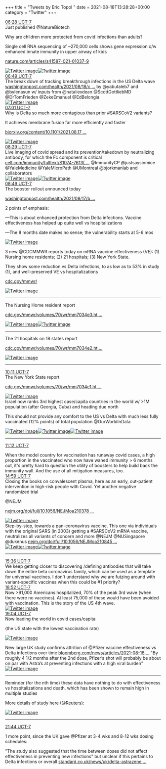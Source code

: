 +++
title = "Tweets by Eric Topol " 
date = 2021-08-18T13:28:28+00:00
category = "Twitter"
+++
<div class="tweet"> 
<div class="profile"> 
<a href="https://twitter.com/erictopol/status/1427985750381907973" target="_blank" rel="noreferer">06:28 UCT-7</a> 
</div> 
<div class="content"> 
Just published @NatureBiotech 

Why are children more protected from covid infections than adults?

Single cell RNA sequencing of ~270,000 cells shows gene expression c/w enhanced innate immunity in upper airway of kids

<a href="https://www.nature.com/articles/s41587-021-01037-9" target="_blank" rel="noreferer">nature.com/articles/s41587-021-01037-9</a> 
 </div> 
<a href="/twitter/erictopol/images/E9E5AB8VEAUkppd.jpg"  ><img src="/twitter/erictopol/images/E9E5AB8VEAUkppd.jpg" alt="Twitter image" ></img></a><a href="/twitter/erictopol/images/E9E5BouVEAYBvzB.jpg"  ><img src="/twitter/erictopol/images/E9E5BouVEAYBvzB.jpg" alt="Twitter image" ></img></a></div> 
<div class="tweet"> 
<div class="profile"> 
<a href="https://twitter.com/erictopol/status/1427991143325728773" target="_blank" rel="noreferer">06:49 UCT-7</a> 
</div> 
<div class="content"> 
The break down of tracking breakthrough infections in the US Delta wave <a href="https://www.washingtonpost.com/health/2021/08/18/cdc-data-delay-delta-variant/" target="_blank" rel="noreferer">washingtonpost.com/health/2021/08/18/c ...</a> 
 by @yabutaleb7 and @bylenasun w/ inputs from @nataliexdean @ScottGottliebMD @DrTomFrieden @ZekeEmanuel @EdBelongia </div> 
<a href="/twitter/erictopol/images/E9E-EgiVUAQde4x.png"  ><img src="/twitter/erictopol/images/E9E-EgiVUAQde4x.png" alt="Twitter image" ></img></a></div> 
<div class="tweet"> 
<div class="profile"> 
<a href="https://twitter.com/erictopol/status/1427993987009318927" target="_blank" rel="noreferer">07:01 UCT-7</a> 
</div> 
<div class="content"> 
Why is Delta so much more contagious than prior #SARSCoV2 variants?

It achieves membrane fusion far more efficiently and faster

<a href="https://www.biorxiv.org/content/10.1101/2021.08.17.456689v1" target="_blank" rel="noreferer">biorxiv.org/content/10.1101/2021.08.17 ...</a> 
 </div> 
<a href="/twitter/erictopol/images/E9FADlyUYAsXWqP.jpg"  ><img src="/twitter/erictopol/images/E9FADlyUYAsXWqP.jpg" alt="Twitter image" ></img></a></div> 
<div class="tweet"> 
<div class="profile"> 
<a href="https://twitter.com/erictopol/status/1428016318863740934" target="_blank" rel="noreferer">08:29 UCT-7</a> 
</div> 
<div class="content"> 
Live imaging of covid spread and its prevention/takedown by neutralizing antibody, for which the Fc component is critical <a href="https://www.cell.com/immunity/fulltext/S1074-7613(21)00347-2#relatedArticles" target="_blank" rel="noreferer">cell.com/immunity/fulltext/S1074-7613( ...</a> 
 @ImmunityCP @justsaysinmice @YaleMedicine @YaleMicroPath @UMontreal @bjorkmanlab and collaborators </div> 
<a href="/twitter/erictopol/images/E9FUi7yVoAA4loD.jpg"  ><img src="/twitter/erictopol/images/E9FUi7yVoAA4loD.jpg" alt="Twitter image" ></img></a><a href="/twitter/erictopol/images/E9FUlRvUcAQUCsv.jpg"  ><img src="/twitter/erictopol/images/E9FUlRvUcAQUCsv.jpg" alt="Twitter image" ></img></a></div> 
<div class="tweet"> 
<div class="profile"> 
<a href="https://twitter.com/erictopol/status/1428021366914093060" target="_blank" rel="noreferer">08:49 UCT-7</a> 
</div> 
<div class="content"> 
The booster rollout announced today

<a href="https://www.washingtonpost.com/health/2021/08/17/booster-shots-biden-administration/" target="_blank" rel="noreferer">washingtonpost.com/health/2021/08/17/b ...</a> 


2 points of emphasis:

—This is about enhanced protection from Delta infections. Vaccine effectiveness has helped up quite well vs hospitalizations

—The 8 months date makes no sense; the vulnerability starts at 5-6 mos </div> 
<a href="/twitter/erictopol/images/E9FXiD3VoAEmGfz.jpg"  ><img src="/twitter/erictopol/images/E9FXiD3VoAEmGfz.jpg" alt="Twitter image" ></img></a></div> 
<div class="thread"> 
<div class="thread-content"> 
3 new @CDCMMWR reports today on mRNA vaccine effectiveness (VE): (1) Nursing home residents; (2) 21 hospitals; (3) New York State. 

They show some reduction vs Delta infections, to as low as to 53% in study (1), and well-preserved VE vs hospitalizations

<a href="https://www.cdc.gov/mmwr/" target="_blank" rel="noreferer">cdc.gov/mmwr/</a> 
 </div> 
<a href="/twitter/erictopol/images/E9FqBm3UUAQkljV.jpg"  ><img src="/twitter/erictopol/images/E9FqBm3UUAQkljV.jpg" alt="Twitter image" ></img></a><hr><div class="thread-content"> 
The Nursing Home resident report

<a href="https://www.cdc.gov/mmwr/volumes/70/wr/mm7034e3.htm?s_cid=mm7034e3_w" target="_blank" rel="noreferer">cdc.gov/mmwr/volumes/70/wr/mm7034e3.ht ...</a> 
 </div> 
<a href="/twitter/erictopol/images/E9Frkc4VgAkKLCb.jpg"  ><img src="/twitter/erictopol/images/E9Frkc4VgAkKLCb.jpg" alt="Twitter image" ></img></a><a href="/twitter/erictopol/images/E9Frl32VkAEuWfo.jpg"  ><img src="/twitter/erictopol/images/E9Frl32VkAEuWfo.jpg" alt="Twitter image" ></img></a><hr><div class="thread-content"> 
The 21 hospitals on 18 states report 

<a href="https://www.cdc.gov/mmwr/volumes/70/wr/mm7034e2.htm?s_cid=mm7034e2_w" target="_blank" rel="noreferer">cdc.gov/mmwr/volumes/70/wr/mm7034e2.ht ...</a> 
 </div> 
<a href="/twitter/erictopol/images/E9FsB0iVcAQGkZj.jpg"  ><img src="/twitter/erictopol/images/E9FsB0iVcAQGkZj.jpg" alt="Twitter image" ></img></a><hr><div class="profile"> 
<a href="https://twitter.com/erictopol/status/1428041976264335362" target="_blank" rel="noreferer">10:11 UCT-7</a> 
</div> 
<div class="content"> 
The New York State report

<a href="https://www.cdc.gov/mmwr/volumes/70/wr/mm7034e1.htm?s_cid=mm7034e1_w" target="_blank" rel="noreferer">cdc.gov/mmwr/volumes/70/wr/mm7034e1.ht ...</a> 
 </div> 
<a href="/twitter/erictopol/images/E9Fse1eVUAUXCMQ.jpg"  ><img src="/twitter/erictopol/images/E9Fse1eVUAUXCMQ.jpg" alt="Twitter image" ></img></a></div> 
<div class="thread"> 
<div class="thread-content"> 
Israel now ranks 3rd highest case/capita countries in the world w/ &gt;1M population (after Georgia, Cuba) and heading due north

This should not provide any comfort to the US vs Delta with much less fully vaccinated (12% points) of total population @OurWorldInData </div> 
<a href="/twitter/erictopol/images/E9F1-ZqVUAEXTut.jpg"  ><img src="/twitter/erictopol/images/E9F1-ZqVUAEXTut.jpg" alt="Twitter image" ></img></a><a href="/twitter/erictopol/images/E9F2OM6VoAAVL0J.jpg"  ><img src="/twitter/erictopol/images/E9F2OM6VoAAVL0J.jpg" alt="Twitter image" ></img></a><a href="/twitter/erictopol/images/E9F2QBqVEAMLxcN.jpg"  ><img src="/twitter/erictopol/images/E9F2QBqVEAMLxcN.jpg" alt="Twitter image" ></img></a><hr><div class="profile"> 
<a href="https://twitter.com/erictopol/status/1428057133673631747" target="_blank" rel="noreferer">11:12 UCT-7</a> 
</div> 
<div class="content"> 
When the model country for vaccination has runaway covid cases, a high proportion in the vaccinated who now have waned immunity &gt; 6 months out, it's pretty hard to question the utility of boosters to help build back the immunity wall. And the use of all mitigation measures, too.</div> 
</div> 
<div class="tweet"> 
<div class="profile"> 
<a href="https://twitter.com/erictopol/status/1428114428071800833" target="_blank" rel="noreferer">14:59 UCT-7</a> 
</div> 
<div class="content"> 
Closing the books on convalescent plasma, here as an early, out-patient intervention in high-risk people with Covid. Yet another negative randomized trial

@NEJM 

<a href="https://www.nejm.org/doi/full/10.1056/NEJMoa2103784?query=featured_home" target="_blank" rel="noreferer">nejm.org/doi/full/10.1056/NEJMoa210378 ...</a> 
 </div> 
<a href="/twitter/erictopol/images/E9GtxXiVEAAB-ci.jpg"  ><img src="/twitter/erictopol/images/E9GtxXiVEAAB-ci.jpg" alt="Twitter image" ></img></a></div> 
<div class="thread"> 
<div class="thread-content"> 
Step-by-step, towards a pan-coronavirus vaccine. This one via individuals with the original SARS (in 2003) getting a #SARSCoV2 mRNA vaccine, neutralizes all variants of concern and more @NEJM @NUSingapore @dukenus <a href="https://www.nejm.org/doi/full/10.1056/NEJMoa2108453?query=featured_home" target="_blank" rel="noreferer">nejm.org/doi/full/10.1056/NEJMoa210845 ...</a> 
 </div> 
<a href="/twitter/erictopol/images/E9GeCzXVEAMf5IY.jpg"  ><img src="/twitter/erictopol/images/E9GeCzXVEAMf5IY.jpg" alt="Twitter image" ></img></a><a href="/twitter/erictopol/images/E9GeEhUUYAEaR34.jpg"  ><img src="/twitter/erictopol/images/E9GeEhUUYAEaR34.jpg" alt="Twitter image" ></img></a><hr><div class="profile"> 
<a href="https://twitter.com/erictopol/status/1428123672963739648" target="_blank" rel="noreferer">15:36 UCT-7</a> 
</div> 
<div class="content"> 
We keep getting closer to discovering /defining antibodies that will take down the entire beta coronavirus family, which can be used as a template for universal vaccines. I don't understand why we are futzing around with variant-specific vaccines when this could be #1 priority?</div> 
</div> 
<div class="tweet"> 
<div class="profile"> 
<a href="https://twitter.com/erictopol/status/1428172949131984896" target="_blank" rel="noreferer">18:52 UCT-7</a> 
</div> 
<div class="content"> 
Now &gt;91,000 Americans hospitalized, 70% of the peak 3rd wave (when there were no vaccines).  At least 75,000 of these would have been avoided with vaccination. This is the story of the US 4th wave. </div> 
<a href="/twitter/erictopol/images/E9Hfmv9VkAAaDXY.jpg"  ><img src="/twitter/erictopol/images/E9Hfmv9VkAAaDXY.jpg" alt="Twitter image" ></img></a></div> 
<div class="tweet"> 
<div class="profile"> 
<a href="https://twitter.com/erictopol/status/1428175998621650944" target="_blank" rel="noreferer">19:04 UCT-7</a> 
</div> 
<div class="content"> 
Now leading the world in covid cases/capita

(the US state with the lowest vaccination rate) </div> 
<a href="/twitter/erictopol/images/E9HmdgfVIAA-vVB.jpg"  ><img src="/twitter/erictopol/images/E9HmdgfVIAA-vVB.jpg" alt="Twitter image" ></img></a></div> 
<div class="thread"> 
<div class="thread-content"> 
New large UK study confirms attrition of @Pfizer vaccine effectiveness vs Delta infections over time <a href="https://www.bloomberg.com/news/articles/2021-08-18/covid-vaccines-are-less-effective-against-delta-in-u-k-study" target="_blank" rel="noreferer">bloomberg.com/news/articles/2021-08-18 ...</a> 
 "By roughly 4 1/2 months after the 2nd dose, Pfizer’s shot will probably be about on par with Astra’s at preventing infections with a high viral burden" </div> 
<a href="/twitter/erictopol/images/E9IG14qUcAE67WS.png"  ><img src="/twitter/erictopol/images/E9IG14qUcAE67WS.png" alt="Twitter image" ></img></a><hr><div class="thread-content"> 
Reminder (for the nth time) these data have nothing to do with effectiveness vs hospitalizations and death, which has been shown to remain high in multiple studies

More details of study here (@Reuters): </div> 
<a href="/twitter/erictopol/images/E9IJ2rhUYAMGb_K.png"  ><img src="/twitter/erictopol/images/E9IJ2rhUYAMGb_K.png" alt="Twitter image" ></img></a><hr><div class="profile"> 
<a href="https://twitter.com/erictopol/status/1428216300036190210" target="_blank" rel="noreferer">21:44 UCT-7</a> 
</div> 
<div class="content"> 
1 more point, since the UK gave @Pfizer at 3-4 wks and 8-12 wks dosing schedules:

"The study also suggested that the time between doses did not affect effectiveness in preventing new infections" but unclear if this pertains to Delta infections or overall <a href="https://www.standard.co.uk/news/uk/delta-astrazeneca-pfizer-scientists-oxford-b951340.html" target="_blank" rel="noreferer">standard.co.uk/news/uk/delta-astrazene ...</a> 
</div> 
</div> 


